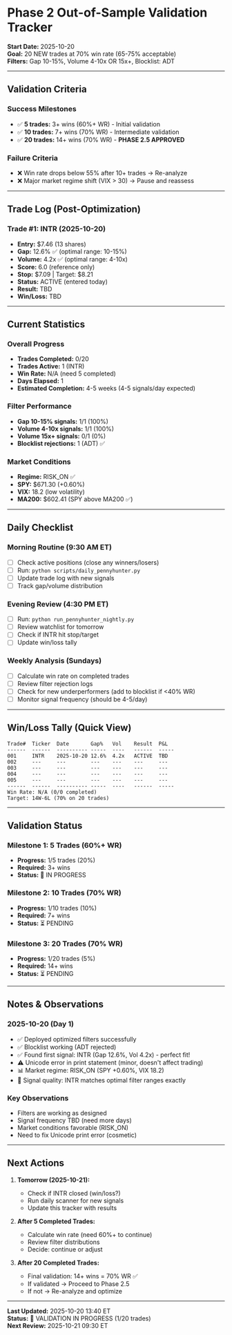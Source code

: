 # Phase 2 Out-of-Sample Validation Tracker

**Start Date:** 2025-10-20  
**Goal:** 20 NEW trades at 70% win rate (65-75% acceptable)  
**Filters:** Gap 10-15%, Volume 4-10x OR 15x+, Blocklist: ADT  

---

## Validation Criteria

### Success Milestones
- ✅ **5 trades:** 3+ wins (60%+ WR) - Initial validation
- ✅ **10 trades:** 7+ wins (70% WR) - Intermediate validation
- ✅ **20 trades:** 14+ wins (70% WR) - **PHASE 2.5 APPROVED**

### Failure Criteria
- ❌ Win rate drops below 55% after 10+ trades → Re-analyze
- ❌ Major market regime shift (VIX > 30) → Pause and reassess

---

## Trade Log (Post-Optimization)

### Trade #1: INTR (2025-10-20)
- **Entry:** $7.46 (13 shares)
- **Gap:** 12.6% ✅ (optimal range: 10-15%)
- **Volume:** 4.2x ✅ (optimal range: 4-10x)
- **Score:** 6.0 (reference only)
- **Stop:** $7.09 | Target: $8.21
- **Status:** ACTIVE (entered today)
- **Result:** TBD
- **Win/Loss:** TBD

---

## Current Statistics

### Overall Progress
- **Trades Completed:** 0/20
- **Trades Active:** 1 (INTR)
- **Win Rate:** N/A (need 5 completed)
- **Days Elapsed:** 1
- **Estimated Completion:** 4-5 weeks (4-5 signals/day expected)

### Filter Performance
- **Gap 10-15% signals:** 1/1 (100%)
- **Volume 4-10x signals:** 1/1 (100%)
- **Volume 15x+ signals:** 0/1 (0%)
- **Blocklist rejections:** 1 (ADT) ✅

### Market Conditions
- **Regime:** RISK_ON ✅
- **SPY:** $671.30 (+0.60%)
- **VIX:** 18.2 (low volatility)
- **MA200:** $602.41 (SPY above MA200 ✅)

---

## Daily Checklist

### Morning Routine (9:30 AM ET)
- [ ] Check active positions (close any winners/losers)
- [ ] Run: `python scripts/daily_pennyhunter.py`
- [ ] Update trade log with new signals
- [ ] Track gap/volume distribution

### Evening Review (4:30 PM ET)
- [ ] Run: `python run_pennyhunter_nightly.py`
- [ ] Review watchlist for tomorrow
- [ ] Check if INTR hit stop/target
- [ ] Update win/loss tally

### Weekly Analysis (Sundays)
- [ ] Calculate win rate on completed trades
- [ ] Review filter rejection logs
- [ ] Check for new underperformers (add to blocklist if <40% WR)
- [ ] Monitor signal frequency (should be 4-5/day)

---

## Win/Loss Tally (Quick View)

```
Trade#  Ticker  Date       Gap%   Vol    Result  P&L
------  ------  ---------- -----  ----   ------  -----
001     INTR    2025-10-20 12.6%  4.2x   ACTIVE  TBD
002     ---     ---        ---    ---    ---     ---
003     ---     ---        ---    ---    ---     ---
004     ---     ---        ---    ---    ---     ---
005     ---     ---        ---    ---    ---     ---
------  ------  ---------- -----  ----   ------  -----
Win Rate: N/A (0/0 completed)
Target: 14W-6L (70% on 20 trades)
```

---

## Validation Status

### Milestone 1: 5 Trades (60%+ WR)
- **Progress:** 1/5 trades (20%)
- **Required:** 3+ wins
- **Status:** 🔄 IN PROGRESS

### Milestone 2: 10 Trades (70% WR)
- **Progress:** 1/10 trades (10%)
- **Required:** 7+ wins
- **Status:** ⏳ PENDING

### Milestone 3: 20 Trades (70% WR)
- **Progress:** 1/20 trades (5%)
- **Required:** 14+ wins
- **Status:** ⏳ PENDING

---

## Notes & Observations

### 2025-10-20 (Day 1)
- ✅ Deployed optimized filters successfully
- ✅ Blocklist working (ADT rejected)
- ✅ Found first signal: INTR (Gap 12.6%, Vol 4.2x) - perfect fit!
- ⚠️ Unicode error in print statement (minor, doesn't affect trading)
- 📊 Market regime: RISK_ON (SPY +0.60%, VIX 18.2)
- 🎯 Signal quality: INTR matches optimal filter ranges exactly

### Key Observations
- Filters are working as designed
- Signal frequency TBD (need more days)
- Market conditions favorable (RISK_ON)
- Need to fix Unicode print error (cosmetic)

---

## Next Actions

1. **Tomorrow (2025-10-21):**
   - Check if INTR closed (win/loss?)
   - Run daily scanner for new signals
   - Update this tracker with results

2. **After 5 Completed Trades:**
   - Calculate win rate (need 60%+ to continue)
   - Review filter distributions
   - Decide: continue or adjust

3. **After 20 Completed Trades:**
   - Final validation: 14+ wins = 70% WR ✅
   - If validated → Proceed to Phase 2.5
   - If not → Re-analyze and optimize

---

**Last Updated:** 2025-10-20 13:40 ET  
**Status:** 🔄 VALIDATION IN PROGRESS (1/20 trades)  
**Next Review:** 2025-10-21 09:30 ET
